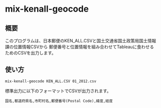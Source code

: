 mix-kenall-geocode
======================

## 概要

このプログラムは、日本郵便のKEN_ALL.CSVと国土交通省国土政策局国土情報課の位置情報CSVから
郵便番号と位置情報を組み合わせてTableauに食わせるためのCSVを出力します。

## 使い方

```
mix-kenall-geocode KEN_ALL.CSV 01_2012.csv
```

標準出力に以下のフォーマットでCSVが出力されます。

```
国名,都道府県名,市町村名,郵便番号(Postal Code),緯度,経度
```


